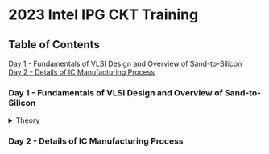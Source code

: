 # 2023 Intel IPG CKT Training

## Table of Contents
<a href="#one">Day 1 - Fundamentals of VLSI Design and Overview of Sand-to-Silicon</a>
<br>
<a href="#two">Day 2 - Details of IC Manufacturing Process</a>
<br>

<a name="user-content-one"></a>
### Day 1 - Fundamentals of VLSI Design and Overview of Sand-to-Silicon
<details>
<summary>Theory</summary>
Prerequisites for VLSI Circuit Design
  
| Digital Logic Design       | Electric Circuit Design         | Semiconductor Devices  |
| -------------------------- |:-------------------------------:| ----------------------:|
| Logic gates                | right-aligned                   | $1600                  |
| Truth table and K-Map      | centered                        |   $12                  |
| Combinational Lofic Circuit| are neat                        |    $1                  |
| Mux and Decoder
</details>












<a name="user-content-two"></a>
### Day 2 - Details of IC Manufacturing Process


